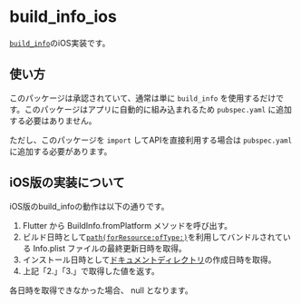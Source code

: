 # build_info_ios

[`build_info`][1]のiOS実装です。

## 使い方

このパッケージは承認されていて、通常は単に `build_info` を使用するだけです。このパッケージはアプリに自動的に組み込まれるため `pubspec.yaml` に追加する必要はありません。

ただし、このパッケージを `import` してAPIを直接利用する場合は `pubspec.yaml` に追加する必要があります。

## iOS版の実装について

iOS版のbuild_infoの動作は以下の通りです。

1. Flutter から BuildInfo.fromPlatform メソッドを呼び出す。
2. ビルド日時として[`path(forResource:ofType:)`][apple-1]を利用してバンドルされている Info.plist ファイルの最終更新日時を取得。
3. インストール日時として[ドキュメントディレクトリ][apple-2]の作成日時を取得。
4. 上記「2.」「3.」で取得した値を返す。

各日時を取得できなかった場合、 null となります。

[1]: https://pub.dev/packages/build_info
[2]: https://flutter.dev/docs/development/packages-and-plugins/developing-packages#endorsed-federated-plugin
[apple-1]: https://developer.apple.com/documentation/foundation/bundle/1410989-path
[apple-2]: https://developer.apple.com/documentation/foundation/filemanager/searchpathdirectory/documentdirectory
